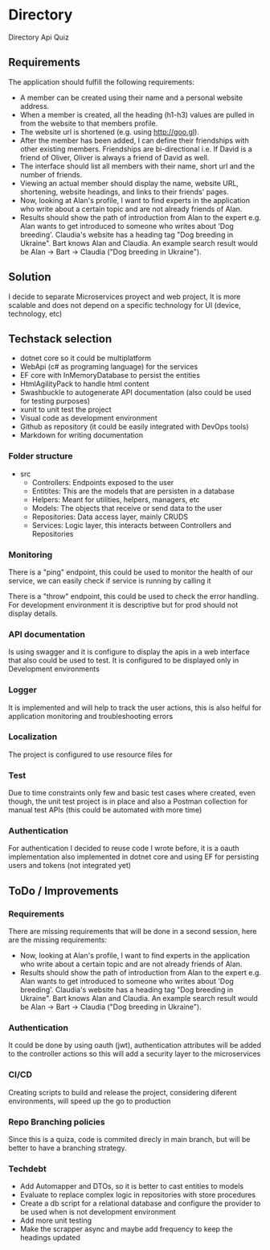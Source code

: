 # Directory

Directory Api Quiz

## Requirements

The application should fulfill the following requirements:

- A member can be created using their name and a personal website address.
- When a member is created, all the heading (h1-h3) values are pulled in from the website to that
  members profile.
- The website url is shortened (e.g. using http://goo.gl).
- After the member has been added, I can define their friendships with other existing members.
  Friendships are bi-directional i.e. If David is a friend of Oliver, Oliver is always a friend of David as well.
- The interface should list all members with their name, short url and the number of friends.
- Viewing an actual member should display the name, website URL, shortening, website headings, and
  links to their friends' pages.
- Now, looking at Alan's profile, I want to find experts in the application who write about a certain topic and
  are not already friends of Alan.
- Results should show the path of introduction from Alan to the expert e.g. Alan wants to get introduced to
  someone who writes about 'Dog breeding'. Claudia's website has a heading tag "Dog breeding in
  Ukraine". Bart knows Alan and Claudia. An example search result would be Alan -> Bart -> Claudia ("Dog
  breeding in Ukraine").

## Solution

I decide to separate Microservices proyect and web project, It is more scalable and does not depend on a specific technology for UI (device, technology, etc)

## Techstack selection

- dotnet core so it could be multiplatform
- WebApi (c# as programing language) for the services
- EF core with InMemoryDatabase to persist the entities
- HtmlAgilityPack to handle html content
- Swashbuckle to autogenerate API documentation (also could be used for testing purposes)
- xunit to unit test the project
- Visual code as development environment
- Github as repository (it could be easily integrated with DevOps tools)
- Markdown for writing documentation

### Folder structure

- src
  - Controllers: Endpoints exposed to the user
  - Entitites: This are the models that are persisten in a database
  - Helpers: Meant for utilities, helpers, managers, etc
  - Models: The objects that receive or send data to the user
  - Repositories: Data access layer, mainly CRUDS
  - Services: Logic layer, this interacts between Controllers and Repositories

### Monitoring

There is a "ping" endpoint, this could be used to monitor the health of our service, we can easily check if service is running by calling it

There is a "throw" endpoint, this could be used to check the error handling. For development environment it is descriptive but for prod should not display details.

### API documentation

Is using swagger and it is configure to display the apis in a web interface that also could be used to test. It is configured to be displayed only in Development environments

### Logger

It is implemented and will help to track the user actions, this is also helful for application monitoring and troubleshooting errors

### Localization

The project is configured to use resource files for

### Test

Due to time constraints only few and basic test cases where created, even though, the unit test project is in place and also a Postman collection for manual test APIs (this could be automated with more time)

### Authentication

For authentication I decided to reuse code I wrote before, it is a oauth implementation also implemented in dotnet core and using EF for persisting users and tokens (not integrated yet)

## ToDo / Improvements

### Requirements

There are missing requirements that will be done in a second session, here are the missing requirements:

- Now, looking at Alan's profile, I want to find experts in the application who write about a certain topic and
  are not already friends of Alan.
- Results should show the path of introduction from Alan to the expert e.g. Alan wants to get introduced to
  someone who writes about 'Dog breeding'. Claudia's website has a heading tag "Dog breeding in
  Ukraine". Bart knows Alan and Claudia. An example search result would be Alan -> Bart -> Claudia ("Dog
  breeding in Ukraine").

### Authentication

It could be done by using oauth (jwt), authentication attributes will be added to the controller actions so this will add a security layer to the microservices

### CI/CD

Creating scripts to build and release the project, considering diferent environments, will speed up the go to production

### Repo Branching policies

Since this is a quiza, code is commited direcly in main branch, but will be better to have a branching strategy.

### Techdebt

- Add Automapper and DTOs, so it is better to cast entities to models
- Evaluate to replace complex logic in repositories with store procedures
- Create a db script for a relational database and configure the provider to be used when is not development environment
- Add more unit testing
- Make the scrapper async and maybe add frequency to keep the headings updated

